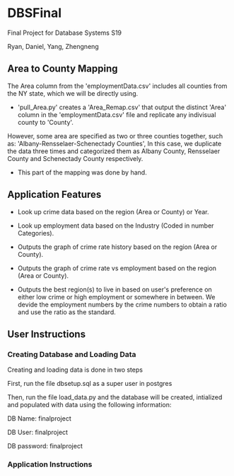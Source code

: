 # DBSFinal
Final Project for Database Systems S19

Ryan, Daniel, Yang, Zhengneng

## Area to County Mapping
The Area column from the 'employmentData.csv' includes all counties from the NY state, which we will be directly using. 

- 'pull_Area.py' creates a 'Area_Remap.csv' that output the distinct 'Area' column in the 'employmentData.csv' file and replicate any indivisual county to 'County'.

However, some area are specified as two or three counties together, such as: 'Albany-Rensselaer-Schenectady Counties', 
In this case, we duplicate the data three times and categorized them as Albany County, Rensselaer County and Schenectady County respectively. 

- This part of the mapping was done by hand.

## Application Features

- Look up crime data based on the region (Area or County) or Year.

- Look up employment data based on the Industry (Coded in number Categories).

- Outputs the graph of crime rate history based on the region (Area or County).

- Outputs the graph of crime rate vs employment based on the region (Area or County).

- Outputs the best region(s) to live in based on user's preference on either low crime or high employment or somewhere in between. We devide the employment numbers by the crime numbers to obtain a ratio and use the ratio as the standard.

## User Instructions

### Creating Database and Loading Data

Creating and loading data is done in two steps

First, run the file dbsetup.sql as a super user in postgres

Then, run the file load_data.py and the database will be created, intialized and populated with data using the following information:

DB Name: 	finalproject

DB User: 	finalproject

DB password:	finalproject

### Application Instructions
 

